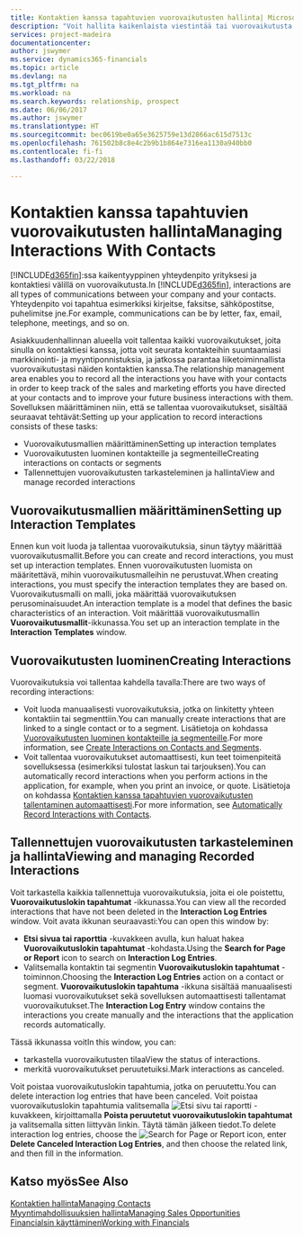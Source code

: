 ```yaml
---
title: Kontaktien kanssa tapahtuvien vuorovaikutusten hallinta| Microsoft Docs
description: "Voit hallita kaikenlaista viestintää tai vuorovaikutusta yrityksesi ja kontaktiesi välillä, kuten kirjeenvaihtoa, puheluja ja kokouksia."
services: project-madeira
documentationcenter: 
author: jswymer
ms.service: dynamics365-financials
ms.topic: article
ms.devlang: na
ms.tgt_pltfrm: na
ms.workload: na
ms.search.keywords: relationship, prospect
ms.date: 06/06/2017
ms.author: jswymer
ms.translationtype: HT
ms.sourcegitcommit: bec0619be0a65e3625759e13d2866ac615d7513c
ms.openlocfilehash: 761502b8c8e4c2b9b1b864e7316ea1130a940bb0
ms.contentlocale: fi-fi
ms.lasthandoff: 03/22/2018

---
```

# <a name="managing-interactions-with-contacts"></a><span data-ttu-id="a83d0-103">Kontaktien kanssa tapahtuvien vuorovaikutusten hallinta</span><span class="sxs-lookup"><span data-stu-id="a83d0-103">Managing Interactions With Contacts</span></span>
<span data-ttu-id="a83d0-104">[!INCLUDE[d365fin](includes/d365fin_md.md)]:ssa kaikentyyppinen yhteydenpito yrityksesi ja kontaktiesi välillä on vuorovaikutusta.</span><span class="sxs-lookup"><span data-stu-id="a83d0-104">In [!INCLUDE[d365fin](includes/d365fin_md.md)], interactions are all types of communications between your company and your contacts.</span></span> <span data-ttu-id="a83d0-105">Yhteydenpito voi tapahtua esimerkiksi kirjeitse, faksitse, sähköpostitse, puhelimitse jne.</span><span class="sxs-lookup"><span data-stu-id="a83d0-105">For example, communications can be by letter, fax, email, telephone, meetings, and so on.</span></span>

<span data-ttu-id="a83d0-106">Asiakkuudenhallinnan alueella voit tallentaa kaikki vuorovaikutukset, joita sinulla on kontaktiesi kanssa, jotta voit seurata kontakteihin suuntaamiasi markkinointi- ja myyntiponnistuksia, ja jatkossa parantaa liiketoiminnallista vuorovaikutustasi näiden kontaktien kanssa.</span><span class="sxs-lookup"><span data-stu-id="a83d0-106">The relationship management area enables you to record all the interactions you have with your contacts in order to keep track of the sales and marketing efforts you have directed at your contacts and to improve your future business interactions with them.</span></span> <span data-ttu-id="a83d0-107">Sovelluksen määrittäminen niin, että se tallentaa vuorovaikutukset, sisältää seuraavat tehtävät:</span><span class="sxs-lookup"><span data-stu-id="a83d0-107">Setting up your application to record interactions consists of these tasks:</span></span>

* <span data-ttu-id="a83d0-108">Vuorovaikutusmallien määrittäminen</span><span class="sxs-lookup"><span data-stu-id="a83d0-108">Setting up interaction templates</span></span>  
* <span data-ttu-id="a83d0-109">Vuorovaikutusten luominen kontakteille ja segmenteille</span><span class="sxs-lookup"><span data-stu-id="a83d0-109">Creating interactions on contacts or segments</span></span>  
* <span data-ttu-id="a83d0-110">Tallennettujen vuorovaikutusten tarkasteleminen ja hallinta</span><span class="sxs-lookup"><span data-stu-id="a83d0-110">View and manage recorded interactions</span></span>  

##  <a name="setting-up-interaction-templates"></a><span data-ttu-id="a83d0-111">Vuorovaikutusmallien määrittäminen</span><span class="sxs-lookup"><span data-stu-id="a83d0-111">Setting up Interaction Templates</span></span>
<span data-ttu-id="a83d0-112">Ennen kun voit luoda ja tallentaa vuorovaikutuksia, sinun täytyy määrittää vuorovaikutusmallit.</span><span class="sxs-lookup"><span data-stu-id="a83d0-112">Before you can create and record interactions, you must set up interaction templates.</span></span> <span data-ttu-id="a83d0-113">Ennen vuorovaikutusten luomista on määritettävä, mihin vuorovaikutusmalleihin ne perustuvat.</span><span class="sxs-lookup"><span data-stu-id="a83d0-113">When creating interactions, you must specify the interaction templates they are based on.</span></span> <span data-ttu-id="a83d0-114">Vuorovaikutusmalli on malli, joka määrittää vuorovaikutuksen perusominaisuudet.</span><span class="sxs-lookup"><span data-stu-id="a83d0-114">An interaction template is a model that defines the basic characteristics of an interaction.</span></span>
<span data-ttu-id="a83d0-115">Voit määrittää vuorovaikutusmallin **Vuorovaikutusmallit**-ikkunassa.</span><span class="sxs-lookup"><span data-stu-id="a83d0-115">You set up an interaction template in the **Interaction Templates** window.</span></span>  

## <a name="creating-interactions"></a><span data-ttu-id="a83d0-116">Vuorovaikutusten luominen</span><span class="sxs-lookup"><span data-stu-id="a83d0-116">Creating Interactions</span></span>
<span data-ttu-id="a83d0-117">Vuorovaikutuksia voi tallentaa kahdella tavalla:</span><span class="sxs-lookup"><span data-stu-id="a83d0-117">There are two ways of recording interactions:</span></span>

* <span data-ttu-id="a83d0-118">Voit luoda manuaalisesti vuorovaikutuksia, jotka on linkitetty yhteen kontaktiin tai segmenttiin.</span><span class="sxs-lookup"><span data-stu-id="a83d0-118">You can manually create interactions that are linked to a single contact or to a segment.</span></span> <span data-ttu-id="a83d0-119">Lisätietoja on kohdassa [Vuorovaikutusten luominen kontakteille ja segmenteille](marketing-how-create-interactions.md).</span><span class="sxs-lookup"><span data-stu-id="a83d0-119">For more information, see [Create Interactions on Contacts and Segments](marketing-how-create-interactions.md).</span></span>  
* <span data-ttu-id="a83d0-120">Voit tallentaa vuorovaikutukset automaattisesti, kun teet toimenpiteitä sovelluksessa (esimerkiksi tulostat laskun tai tarjouksen).</span><span class="sxs-lookup"><span data-stu-id="a83d0-120">You can automatically record interactions when you perform actions in the application, for example, when you print an invoice, or quote.</span></span> <span data-ttu-id="a83d0-121">Lisätietoja on kohdassa [Kontaktien kanssa tapahtuvien vuorovaikutusten tallentaminen automaattisesti](marketing-auto-record-interactions.md).</span><span class="sxs-lookup"><span data-stu-id="a83d0-121">For more information, see [Automatically Record Interactions with Contacts](marketing-auto-record-interactions.md).</span></span>

## <a name="viewing-and-managing-recorded-interactions"></a><span data-ttu-id="a83d0-122">Tallennettujen vuorovaikutusten tarkasteleminen ja hallinta</span><span class="sxs-lookup"><span data-stu-id="a83d0-122">Viewing and managing Recorded Interactions</span></span>
<span data-ttu-id="a83d0-123">Voit tarkastella kaikkia tallennettuja vuorovaikutuksia, joita ei ole poistettu, **Vuorovaikutuslokin tapahtumat** -ikkunassa.</span><span class="sxs-lookup"><span data-stu-id="a83d0-123">You can view all the recorded interactions that have not been deleted in the **Interaction Log Entries** window.</span></span> <span data-ttu-id="a83d0-124">Voit avata ikkunan seuraavasti:</span><span class="sxs-lookup"><span data-stu-id="a83d0-124">You can open this window by:</span></span>

* <span data-ttu-id="a83d0-125">**Etsi sivua tai raporttia** -kuvakkeen avulla, kun haluat hakea **Vuorovaikutuslokin tapahtumat** -kohdasta.</span><span class="sxs-lookup"><span data-stu-id="a83d0-125">Using the **Search for Page or Report** icon to search on **Interaction Log Entries**.</span></span>
* <span data-ttu-id="a83d0-126">Valitsemalla kontaktin tai segmentin **Vuorovaikutuslokin tapahtumat** -toiminnon.</span><span class="sxs-lookup"><span data-stu-id="a83d0-126">Choosing the **Interaction Log Entries** action on a contact or segment.</span></span>
  <span data-ttu-id="a83d0-127">**Vuorovaikutuslokin tapahtuma** -ikkuna sisältää manuaalisesti luomasi vuorovaikutukset sekä sovelluksen automaattisesti tallentamat vuorovaikutukset.</span><span class="sxs-lookup"><span data-stu-id="a83d0-127">The **Interaction Log Entry** window contains the interactions you create manually and the interactions that the application records automatically.</span></span>

<span data-ttu-id="a83d0-128">Tässä ikkunassa voit</span><span class="sxs-lookup"><span data-stu-id="a83d0-128">In this window, you can:</span></span>

* <span data-ttu-id="a83d0-129">tarkastella vuorovaikutusten tilaa</span><span class="sxs-lookup"><span data-stu-id="a83d0-129">View the status of interactions.</span></span>
* <span data-ttu-id="a83d0-130">merkitä vuorovaikutukset peruutetuiksi.</span><span class="sxs-lookup"><span data-stu-id="a83d0-130">Mark interactions as canceled.</span></span>

<span data-ttu-id="a83d0-131">Voit poistaa vuorovaikutuslokin tapahtumia, jotka on peruutettu.</span><span class="sxs-lookup"><span data-stu-id="a83d0-131">You can delete interaction log entries that have been canceled.</span></span> <span data-ttu-id="a83d0-132">Voit poistaa vuorovaikutuslokin tapahtumia valitsemalla ![Etsi sivu tai raportti](media/ui-search/search_small.png "Etsi sivu tai raportti -kuvake") -kuvakkeen, kirjoittamalla **Poista peruutetut vuorovaikutuslokin tapahtumat** ja valitsemalla sitten liittyvän linkin. Täytä tämän jälkeen tiedot.</span><span class="sxs-lookup"><span data-stu-id="a83d0-132">To delete interaction log entries, choose the ![Search for Page or Report](media/ui-search/search_small.png "Search for Page or Report icon") icon, enter **Delete Canceled Interaction Log Entries**, and then choose the related link, and then fill in the information.</span></span>

## <a name="see-also"></a><span data-ttu-id="a83d0-133">Katso myös</span><span class="sxs-lookup"><span data-stu-id="a83d0-133">See Also</span></span>
[<span data-ttu-id="a83d0-134">Kontaktien hallinta</span><span class="sxs-lookup"><span data-stu-id="a83d0-134">Managing Contacts</span></span>](marketing-contacts.md)  
[<span data-ttu-id="a83d0-135">Myyntimahdollisuuksien hallinta</span><span class="sxs-lookup"><span data-stu-id="a83d0-135">Managing Sales Opportunities</span></span>](marketing-manage-sales-opportunities.md)  
[<span data-ttu-id="a83d0-136">Financialsin käyttäminen</span><span class="sxs-lookup"><span data-stu-id="a83d0-136">Working with Financials</span></span>](ui-work-product.md)  

